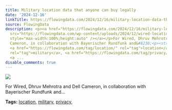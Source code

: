 ```yaml
---
title: Military location data that anyone can buy legally
date: '2024-12-16'
linkTitle: https://flowingdata.com/2024/12/16/military-location-data-that-anyone-can-buy-legally/
source: FlowingData
description: <p><a href="https://flowingdata.com/2024/12/16/military-location-data-that-anyone-can-buy-legally/"><img
  src="https://flowingdata.com/wp-content/uploads/2024/12/wired-location-data-military-750x781.png"
  style="max-width:100%;height:auto" /></a></p>For Wired, Dhruv Mehrotra and Dell
  Cameron, in collaboration with Bayerischer Rundfunk and&#8230;<p><strong>Tags:</strong>
  <a href="https://flowingdata.com/tag/location/" rel="tag">location</a>, <a href="https://flowingdata.com/tag/military/"
  rel="tag">military</a>, <a href="https://flowingdata.com/tag/privacy/" rel="tag">privacy</a>,
  <a ...
disable_comments: true
---
```

<p><a href="https://flowingdata.com/2024/12/16/military-location-data-that-anyone-can-buy-legally/"><img src="https://flowingdata.com/wp-content/uploads/2024/12/wired-location-data-military-750x781.png" style="max-width:100%;height:auto" /></a></p>For Wired, Dhruv Mehrotra and Dell Cameron, in collaboration with Bayerischer Rundfunk and&#8230;<p><strong>Tags:</strong> <a href="https://flowingdata.com/tag/location/" rel="tag">location</a>, <a href="https://flowingdata.com/tag/military/" rel="tag">military</a>, <a href="https://flowingdata.com/tag/privacy/" rel="tag">privacy</a>, <a ...
